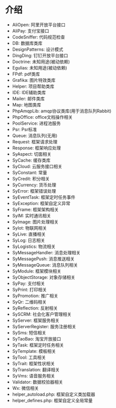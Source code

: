 # 介绍
- AliOpen: 阿里开放平台接口
- AliPay: 支付宝接口
- CodeSniffer: 代码规范检查
- DB: 数据库类库
- DesignPatterns: 设计模式
- DingDing: 钉钉开放平台接口
- Doctrine: 未知用途(被动依赖)
- Egulias: 未知用途(被动依赖)
- FPdf: pdf类库
- Grafika: 图片特效类库
- Helper: 项目帮助类库
- IDE: IDE辅助类库
- Mailer: 邮件类库
- Map: 地图类库
- PhpAmqpLib: amqp协议类库(用于消息队列Rabbit)
- PhpOffice: office文档操作相关
- PoolService: 进程池服务
- Psr: Psr标准
- Queue: 消息队列(无用)
- Request: 框架请求处理
- Response: 框架响应处理
- SyAspect: 切面相关
- SyCache: 缓存类库
- SyCloud: 云服务接口相关
- SyConstant: 常量
- SyCredit: 积分相关
- SyCurrency: 货币处理
- SyError: 框架错误处理
- SyEventTask: 框架定时任务事件
- SyException: 框架自定义异常
- SyFrame: 框架架构相关
- SyIM: 实时通讯相关
- SyImage: 图片处理相关
- SyIot: 物联网相关
- SyLive: 直播相关
- SyLog: 日志相关
- SyLogistics: 物流相关
- SyMessageHandler: 消息处理相关
- SyMessagePush: 消息推送相关
- SyMessageQueue: 消息队列相关
- SyModule: 框架模块相关
- SyObjectStorage: 对象存储相关
- SyPay: 支付相关
- SyPrint: 打印相关
- SyPromotion: 推广相关
- SyQr: 二维码相关
- SyReflection: 反射相关
- SySCRM: 社会化客户管理相关
- SyServer: 框架服务相关
- SyServerRegister: 服务注册相关
- SySms: 短信相关
- SyTaoBao: 淘宝开放接口
- SyTask: 框架定时任务相关
- SyTemplate: 模板相关
- SyTool: 工具相关
- SyTrait: 框架性状相关
- SyTranslation: 翻译相关
- SyVms: 语音服务相关
- Validator: 数据校验器相关
- Wx: 微信相关
- helper_autoload.php: 框架自定义类加载器
- helper_defines.php: 框架自定义全局常量